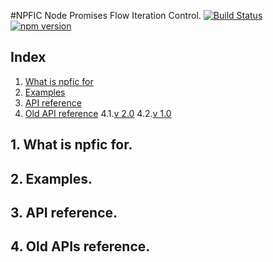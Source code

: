 #NPFIC Node Promises Flow Iteration Control.
[![Build Status](https://travis-ci.org/josegl/npfic.svg?branch=master)](https://travis-ci.org/josegl/npfic)
[![npm version](https://img.shields.io/npm/v/npfic.svg?style=flat-square)](https://www.npmjs.com/package/npfic)

## Index
1. [What is npfic for](#about)
2. [Examples](#Examples)
3. [API reference](#api)
4. [Old API reference](#oldapi)
  4.1.[v 2.0](#v2)
  4.2.[v 1.0](#v1)

## <a name='about'></a>1. What is npfic for.
## <a name='Examples'></a>2. Examples.
## <a name='api'></a>3. API reference.
## <a name='oldapi'></a>4. Old APIs reference.
